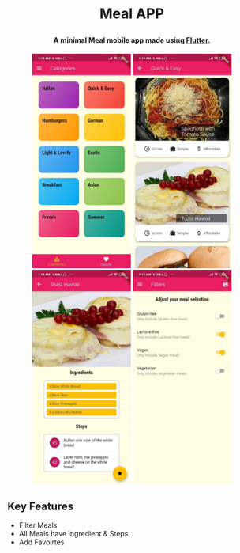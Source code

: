 
<h1 align="center">
 
  Meal APP
  <br>
</h1>

<h4 align="center">A minimal Meal mobile app made using <a href="https://flutter.dev" target="_blank">Flutter</a>.</h4>

<p align="center">
  <img src="screenshots/screen01.jpg" width="200" />
  <img src="screenshots/screen02.jpg" width="200" /> 
  <img src="screenshots/screen03.jpg" width="200" />
    <img src="screenshots/screen04.jpg" width="200" />
  
</p>

## Key Features

* Filter Meals
* All Meals have Ingredient & Steps 
* Add Favoirtes

